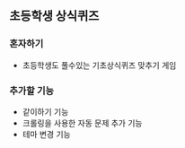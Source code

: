 ## 초등학생 상식퀴즈

### 혼자하기
- 초등학생도 풀수있는 기초상식퀴즈 맞추기 게임
  
### 추가할 기능
- 같이하기 기능
- 크롤링을 사용한 자동 문제 추가 기능
- 테마 변경 기능
